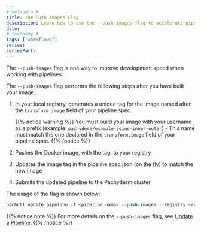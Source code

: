 ```yaml
---
# metadata # 
title: The Push Images Flag
description: Learn how to use the --push-images flag to accelerate pipeline development speed.
date: 
# taxonomy #
tags: ["workflows"]
series:
seriesPart:
---
```


The `--push-images` flag is one way to improve development speed when working with pipelines. 

The `--push-images` flag performs the following steps after you have built your image:

1. In your local registry, generates a unique tag for the image named after the `transform.image` field of your pipeline spec. 

   {{% notice warning %}} 
   You must build your image with your username as a prefix  (example: `pachyderm/example-joins-inner-outer`) - This name  must match the one declared in the `transform.image` field of your pipeline spec. 
   {{% /notice %}}

1. Pushes the Docker image, with the tag, to your registry 
1. Updates the image tag in the pipeline spec json (on the fly) to match the new image
1. Submits the updated pipeline to the Pachyderm cluster

The usage of the flag is shown below:
   ```s
   pachctl update pipeline -f <pipeline name> --push-images --registry <registry> --username <registry user>
   ```

{{% notice note %}} 
For more details on the `--push-images` flag, see [Update a Pipeline](../../pipeline-operations/updating-pipelines/#update-the-code-in-a-pipeline).
{{% /notice %}}